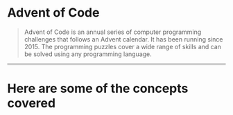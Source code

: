 # Advent of Code
> Advent of Code is an annual series of computer programming challenges that follows an Advent calendar. It has been running since 2015. The programming puzzles cover a wide range of skills and can be solved using any programming language.

___

# Here are some of the concepts covered

